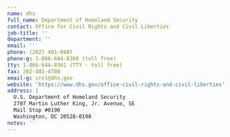 ```yaml
---
name: dhs
full_name: Department of Homeland Security
contact: Office for Civil Rights and Civil Liberties
job-title: ''
department: ''
email: ''
phone: (202) 401-0407
phone-g: 1-866-644-8360 (toll free)
tty: 1-866-644-8361 (TTY - toll free)
fax: 202-401-4708
email-g: crcl@dhs.gov
website: 'https://www.dhs.gov/office-civil-rights-and-civil-liberties'
address: |
  U.S. Department of Homeland Security
  2707 Martin Luther King, Jr. Avenue, SE
  Mail Stop #0190
  Washington, DC 20528-0190
notes: ''
---
```


